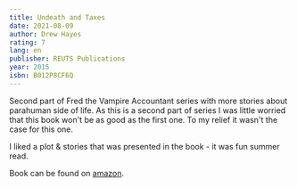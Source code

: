```yaml
---
title: Undeath and Taxes
date: 2021-08-09
author: Drew Hayes
rating: 7
lang: en
publisher: REUTS Publications
year: 2015
isbn: B012P8CF6Q
---
```


Second part of Fred the Vampire Accountant series with more stories about parahuman side of life. As this is a second part of series I was little worried that this book won't be as good as the first one. To my relief it wasn't the case for this one.

I liked a plot & stories that was presented in the book - it was fun summer read.

Book can be found on [amazon](https://www.amazon.com/Undeath-Taxes-Fred-Book-2-ebook/dp/B012P8CF6Q).

